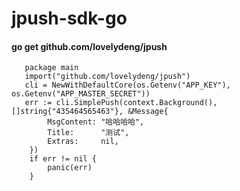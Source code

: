 # jpush-sdk-go

#### go get github.com/lovelydeng/jpush

```
   package main
   import("github.com/lovelydeng/jpush")
   cli = NewWithDefaultCore(os.Getenv("APP_KEY"), os.Getenv("APP_MASTER_SECRET"))
   err := cli.SimplePush(context.Background(), []string{"435464565463"}, &Message{
		MsgContent: "哈哈哈哈",
		Title:      "测试",
		Extras:     nil,
	})
	if err != nil {
		panic(err)
	}

```
